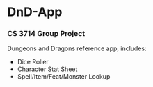 # DnD-App

### CS 3714 Group Project  
Dungeons and Dragons reference app, includes:
* Dice Roller
* Character Stat Sheet
* Spell/Item/Feat/Monster Lookup
